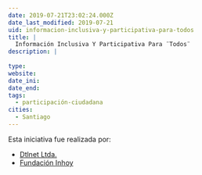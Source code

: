 ```yaml
---
date: 2019-07-21T23:02:24.000Z
date_last_modified: 2019-07-21
uid: informacion-inclusiva-y-participativa-para-todos
title: |
  Información Inclusiva Y Participativa Para ¨Todos¨
description: |
  
type: 
website: 
date_ini: 
date_end: 
tags:
  - participación-ciudadana
cities: 
  - Santiago
---
```


Esta iniciativa fue realizada por:

- [Dtlnet Ltda.](/organizaciones/dtlnet-ltda)
- [Fundación Inhoy](/organizaciones/fundacion-inhoy)
